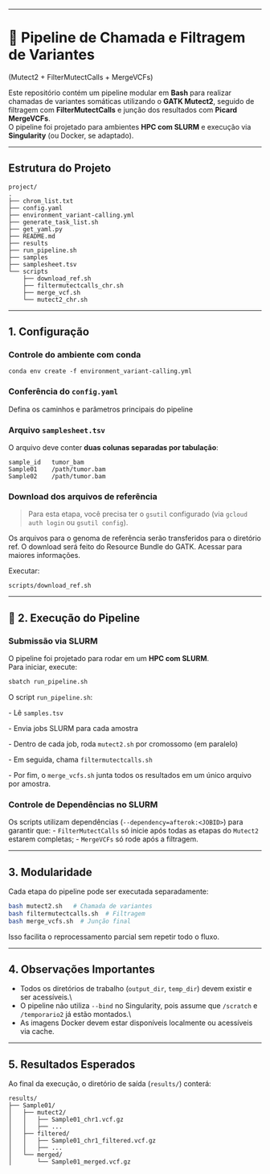 ------------------------------------------------------------------------

# 🧬 Pipeline de Chamada e Filtragem de Variantes

(Mutect2 + FilterMutectCalls + MergeVCFs)

Este repositório contém um pipeline modular em **Bash** para realizar chamadas de variantes somáticas utilizando o **GATK Mutect2**, seguido de filtragem com **FilterMutectCalls** e junção dos resultados com **Picard MergeVCFs**.\
O pipeline foi projetado para ambientes **HPC com SLURM** e execução via **Singularity** (ou Docker, se adaptado).

------------------------------------------------------------------------

## Estrutura do Projeto

```         
project/
.
├── chrom_list.txt
├── config.yaml
├── environment_variant-calling.yml
├── generate_task_list.sh
├── get_yaml.py
├── README.md
├── results
├── run_pipeline.sh
├── samples
├── samplesheet.tsv
└── scripts
    ├── download_ref.sh
    ├── filtermutectcalls_chr.sh
    ├── merge_vcf.sh
    └── mutect2_chr.sh

```

------------------------------------------------------------------------

## 1. Configuração

### Controle do ambiente com conda

```         
conda env create -f environment_variant-calling.yml
```

### Conferência do `config.yaml`

Defina os caminhos e parâmetros principais do pipeline

### Arquivo `samplesheet.tsv`

O arquivo deve conter **duas colunas separadas por tabulação**:

```         
sample_id   tumor_bam
Sample01    /path/tumor.bam
Sample02    /path/tumor.bam
```

### Download dos arquivos de referência

> Para esta etapa, você precisa ter o `gsutil` configurado (via `gcloud auth login` ou `gsutil config`).

Os arquivos para o genoma de referência serão transferidos para o diretório ref. O download será feito do Resource Bundle do GATK. Acessar para maiores informações.

Executar:

```         
scripts/download_ref.sh
```

------------------------------------------------------------------------

## 🚀 2. Execução do Pipeline

### Submissão via SLURM

O pipeline foi projetado para rodar em um **HPC com SLURM**.\
Para iniciar, execute:

``` bash
sbatch run_pipeline.sh
```

O script `run_pipeline.sh`:

\- Lê `samples.tsv`

\- Envia jobs SLURM para cada amostra

\- Dentro de cada job, roda `mutect2.sh` por cromossomo (em paralelo)

\- Em seguida, chama `filtermutectcalls.sh`

\- Por fim, o `merge_vcfs.sh` junta todos os resultados em um único arquivo por amostra.

### Controle de Dependências no SLURM

Os scripts utilizam dependências (`--dependency=afterok:<JOBID>`) para garantir que: - `FilterMutectCalls` só inicie após todas as etapas do `Mutect2` estarem completas; - `MergeVCFs` só rode após a filtragem.

------------------------------------------------------------------------

## 3. Modularidade

Cada etapa do pipeline pode ser executada separadamente:

``` bash
bash mutect2.sh   # Chamada de variantes
bash filtermutectcalls.sh  # Filtragem
bash merge_vcfs.sh  # Junção final
```

Isso facilita o reprocessamento parcial sem repetir todo o fluxo.

------------------------------------------------------------------------

## 4. Observações Importantes

-   Todos os diretórios de trabalho (`output_dir`, `temp_dir`) devem existir e ser acessíveis.\
-   O pipeline não utiliza `--bind` no Singularity, pois assume que `/scratch` e `/temporario2` já estão montados.\
-   As imagens Docker devem estar disponíveis localmente ou acessíveis via cache.

------------------------------------------------------------------------

## 5. Resultados Esperados

Ao final da execução, o diretório de saída (`results/`) conterá:

```         
results/
├── Sample01/
│   ├── mutect2/
│   │   ├── Sample01_chr1.vcf.gz
│   │   ├── ...
│   ├── filtered/
│   │   ├── Sample01_chr1_filtered.vcf.gz
│   │   ├── ...
│   └── merged/
│       └── Sample01_merged.vcf.gz
```

